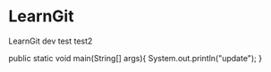 # LearnGit
LearnGit
dev test test2


public static void main(String[] args){
	System.out.println("update");
}

